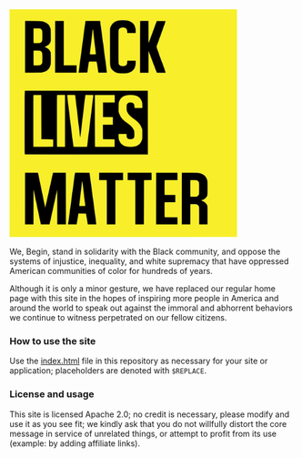 <img src="blm.png" width=400>

We, Begin, stand in solidarity with the Black community, and oppose the systems of injustice, inequality, and white supremacy that have oppressed American communities of color for hundreds of years.

Although it is only a minor gesture, we have replaced our regular home page with this site in the hopes of inspiring more people in America and around the world to speak out against the immoral and abhorrent behaviors we continue to witness perpetrated on our fellow citizens.

### How to use the site

Use the [index.html](index.html) file in this repository as necessary for your site or application; placeholders are denoted with `$REPLACE`.


### License and usage

This site is licensed Apache 2.0; no credit is necessary, please modify and use it as you see fit; we kindly ask that you do not willfully distort the core message in service of unrelated things, or attempt to profit from its use (example: by adding affiliate links).
